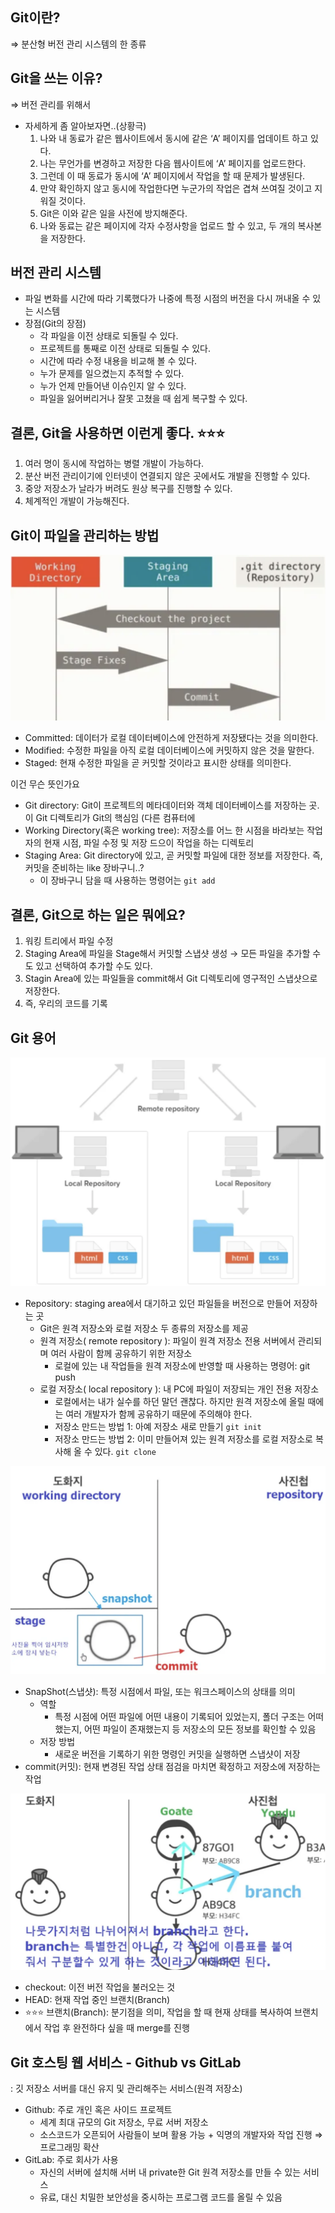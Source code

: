 ## Git이란?

⇒ 분산형 버전 관리 시스템의 한 종류

## Git을 쓰는 이유?

⇒ 버전 관리를 위해서

- 자세하게 좀 알아보자면..(상황극)
    1. 나와 내 동료가 같은 웹사이트에서 동시에 같은 ‘A’ 페이지를 업데이트 하고 있다.
    2. 나는 무언가를 변경하고 저장한 다음 웹사이트에 ‘A’ 페이지를 업로드한다.
    3. 그런데 이 때 동료가 동시에 ‘A’ 페이지에서 작업을 할 때 문제가 발생된다.
    4. 만약 확인하지 않고 동시에 작업한다면 누군가의 작업은 겹쳐 쓰여질 것이고 지워질 것이다.
    5. Git은 이와 같은 일을 사전에 방지해준다.
    6. 나와 동료는 같은 페이지에 각자 수정사항을 업로드 할 수 있고, 두 개의 복사본을 저장한다.

## 버전 관리 시스템

- 파일 변화를 시간에 따라 기록했다가 나중에 특정 시점의 버전을 다시 꺼내올 수 있는 시스템
- 장점(Git의 장점)
    - 각 파일을 이전 상태로 되돌릴 수 있다.
    - 프로젝트를 통째로 이전 상태로 되돌릴 수 있다.
    - 시간에 따라 수정 내용을 비교해 볼 수 있다.
    - 누가 문제를 일으켰는지 추적할 수 있다.
    - 누가 언제 만들어낸 이슈인지 알 수 있다.
    - 파일을 잃어버리거나 잘못 고쳤을 때 쉽게 복구할 수 있다.
    

## 결론, Git을 사용하면 이런게 좋다. ⭐⭐⭐

1. 여러 명이 동시에 작업하는 병렬 개발이 가능하다.
2. 분산 버전 관리이기에 인터넷이 연결되지 않은 곳에서도 개발을 진행할 수 있다.
3. 중앙 저장소가 날라가 버려도 원상 복구를 진행할 수 있다.
4. 체계적인 개발이 가능해진다.

## Git이 파일을 관리하는 방법

![alt text](./img/image.png)

- Committed: 데이터가 로컬 데이터베이스에 안전하게 저장됐다는 것을 의미한다.
- Modified: 수정한 파일을 아직 로컬 데이터베이스에 커밋하지 않은 것을 말한다.
- Staged: 현재 수정한 파일을 곧 커밋할 것이라고 표시한 상태를 의미한다.

이건 무슨 뜻인가요

- Git directory: Git이 프로젝트의 메타데이터와 객체 데이터베이스를 저장하는 곳. 이 Git 디렉토리가 Git의 핵심임
(다른 컴퓨터에
- Working Directory(혹은 working tree): 저장소를 어느 한 시점을 바라보는 작업자의 현재 시점, 파일 수정 및 저장 드으이 작업을 하는 디렉토리
- Staging Area: Git directory에 있고, 곧 커밋할 파일에 대한 정보를 저장한다. 즉, 커밋을 준비하는 like 장바구니..?
    - 이 장바구니 담을 때 사용하는 명령어는 `git add`

## 결론, Git으로 하는 일은 뭐에요?

1. 워킹 트리에서 파일 수정
2. Staging Area에 파일을 Stage해서 커밋할 스냅샷 생성 → 모든 파일을 추가할 수도 있고 선택하여 추가할 수도 있다.
3. Stagin Area에 있는 파일들을 commit해서 Git 디렉토리에 영구적인 스냅샷으로 저장한다.
4. 즉, 우리의 코드를 기록

## Git 용어

![alt text](img/image-1.png)

- Repository: staging area에서 대기하고 있던 파일들을 버전으로 만들어 저장하는 곳
    - Git은 원격 저장소와 로컬 저장소 두 종류의 저장소를 제공
    - 원격 저장소( remote repository ): 파일이 원격 저장소 전용 서버에서 관리되며 여러 사람이 함께 공유하기 위한 저장소
        - 로컬에 있는 내 작업들을 원격 저장소에 반영할 때 사용하는 명령어: git push
    - 로컬 저장소( local repository ): 내 PC에 파일이 저장되는 개인 전용 저장소
        - 로컬에서는 내가 실수를 하던 말던 괜찮다. 하지만 원격 저장소에 올릴 때에는 여러 개발자가 함께 공유하기 때문에 주의해야 한다.
        - 저장소 만드는 방법 1: 아예 저장소 새로 만들기 `git init`
        - 저장소 만드는 방법 2: 이미 만들어져 있는 원격 저장소를 로컬 저장소로 복사해 올 수 있다. `git clone`

![alt text](img/image-2.png)

- SnapShot(스냅샷): 특정 시점에서 파일, 또는 워크스페이스의 상태를 의미
    - 역할
        - 특정 시점에 어떤 파일에 어떤 내용이 기록되어 있었는지, 폴더 구조는 어떠했는지, 어떤 파일이 존재했는지 등 저장소의 모든 정보를 확인할 수 있음
    - 저장 방법
        - 새로운 버전을 기록하기 위한 명령인 커밋을 실행하면 스냅샷이 저장
- commit(커밋): 현재 변경된 작업 상태 점검을 마치면 확정하고 저장소에 저장하는 작업

![alt text](img/image-3.png)

- checkout: 이전 버전 작업을 불러오는 것
- HEAD: 현재 작업 중인 브랜치(Branch)
- ⭐⭐⭐ 브랜치(Branch): 분기점을 의미, 작업을 할 때 현재 상태를 복사하여 브랜치에서 작업 후 완전하다 싶을 때 merge를 진행

## Git 호스팅 웹 서비스 - Github vs GitLab

: 깃 저장소 서버를 대신 유지 및 관리해주는 서비스(원격 저장소)

- Github: 주로 개인 혹은 사이드 프로젝트
    - 세계 최대 규모의 Git 저장소, 무료 서버 저장소
    - 소스코드가 오픈되어 사람들이 보며 활용 가능 + 익명의 개발자와 작업 진행 ⇒ 프로그래밍 확산
- GitLab: 주로 회사가 사용
    - 자신의 서버에 설치해 서버 내 private한 Git 원격 저장소를 만들 수 있는 서비스
    - 유료, 대신 치밀한 보안성을 중시하는 프로그램 코드를 올릴 수 있음